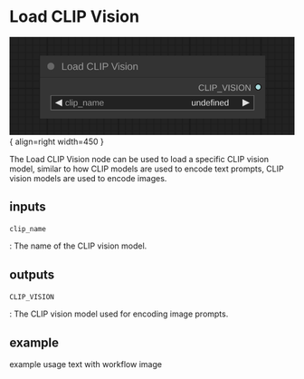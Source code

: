 # Load CLIP Vision

![Load CLIP Vision node](media/LoadCLIPVision.svg){ align=right width=450 }

The Load CLIP Vision node can be used to load a specific CLIP vision model, similar to how CLIP models are used to encode text prompts, CLIP vision models are used to encode images.

## inputs

`clip_name`

:   The name of the CLIP vision model.

## outputs

`CLIP_VISION`

:   The CLIP vision model used for encoding image prompts.

## example

example usage text with workflow image